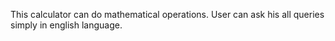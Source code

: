This calculator can do  mathematical operations.
User can ask his all queries simply in english language.
